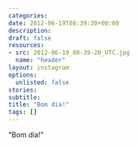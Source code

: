 ```yaml
---
categories:
date: 2012-06-19T08:39:20+00:00
description:
draft: false
resources:
- src: 2012-06-19_08-39-20_UTC.jpg
  name: "header"
layout: instagram
options:
  unlisted: false
stories:
subtitle:
title: "Bom dia!"
tags: []
---
```


"Bom dia!"
